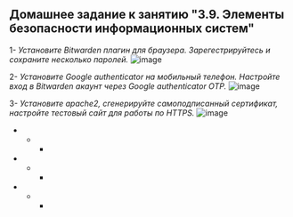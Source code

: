 Домашнее задание к занятию "3.9. Элементы безопасности информационных систем"
------------------------------------------------------------------------------

1- *Установите Bitwarden плагин для браузера. Зарегестрируйтесь и сохраните несколько паролей.*
![image](https://user-images.githubusercontent.com/87389868/147406113-22cf1f32-a8d4-4430-a0db-571bab11b5e3.png)

2- *Установите Google authenticator на мобильный телефон. Настройте вход в Bitwarden акаунт через Google authenticator OTP.*
![image](https://user-images.githubusercontent.com/87389868/147406129-3030b43c-e896-4681-a1be-d0abd664ed32.png)


3- *Установите apache2, сгенерируйте самоподписанный сертификат, настройте тестовый сайт для работы по HTTPS.*
![image](https://user-images.githubusercontent.com/87389868/147409862-bab662be-ee31-4598-9740-647a3c37dc21.png)



- * *

- * *

- * *
